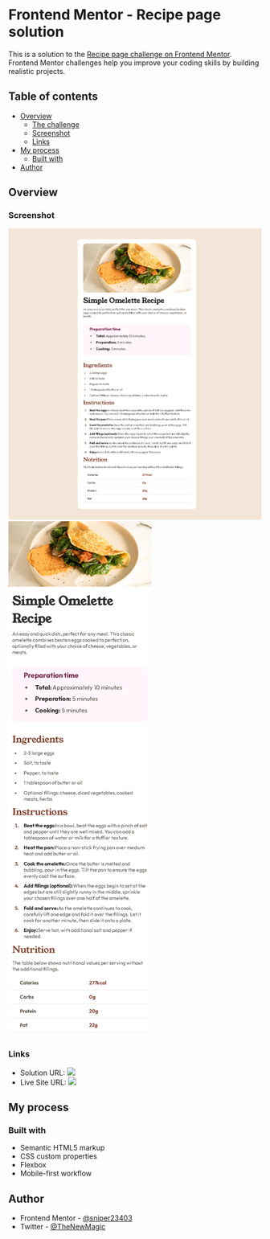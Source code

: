 # Frontend Mentor - Recipe page solution

This is a solution to the [Recipe page challenge on Frontend Mentor](https://www.frontendmentor.io/challenges/recipe-page-KiTsR8QQKm). Frontend Mentor challenges help you improve your coding skills by building realistic projects. 

## Table of contents

- [Overview](#overview)
  - [The challenge](#the-challenge)
  - [Screenshot](#screenshot)
  - [Links](#links)
- [My process](#my-process)
  - [Built with](#built-with)
- [Author](#author)

## Overview

### Screenshot

![Desktop view](./result/desktop-view.png)
![Mobile view](./result/mobile-view.png)

### Links

- Solution URL: ![](https://github.com/sniper23403/recipe-page-main)
- Live Site URL: ![](https://your-live-site-url.com)

## My process

### Built with

- Semantic HTML5 markup
- CSS custom properties
- Flexbox
- Mobile-first workflow

## Author

- Frontend Mentor - [@sniper23403](https://www.frontendmentor.io/profile/sniper23403)
- Twitter - [@TheNewMagic](https://www.twitter.com/https://twitter.com/TheNewMagic1)
